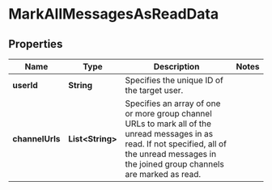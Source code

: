 

# MarkAllMessagesAsReadData


## Properties

| Name | Type | Description | Notes |
|------------ | ------------- | ------------- | -------------|
|**userId** | **String** | Specifies the unique ID of the target user. |  |
|**channelUrls** | **List&lt;String&gt;** | Specifies an array of one or more group channel URLs to mark all of the unread messages in as read. If not specified, all of the unread messages in the joined group channels are marked as read. |  |



